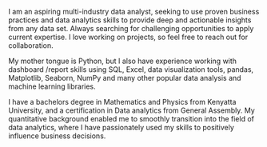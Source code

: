I am an aspiring multi-industry data analyst, seeking to use proven business practices and data analytics skills to provide deep and actionable insights from any data set. Always searching for challenging opportunities to apply current expertise. I love working on projects, so feel free to reach out for collaboration.

My mother tongue is Python, but I also have experience working with dashboard /report skills using SQL, Excel, data visualization tools, pandas, Matplotlib, Seaborn, NumPy and many other popular data analysis and machine learning libraries.

I have a bachelors degree in Mathematics and Physics from Kenyatta University, and a certification in Data analytics from General Assembly. My quantitative background enabled me to smoothly transition into the field of data analytics, where I have passionately used my skills to positively influence business decisions.



<!--
**davidkeya/davidkeya** is a ✨ _special_ ✨ repository because its `README.md` (this file) appears on your GitHub profile.

Here are some ideas to get you started:

- 🔭 I’m currently working on ...
- 🌱 I’m currently learning ...
- 👯 I’m looking to collaborate on ...
- 🤔 I’m looking for help with ...
- 💬 Ask me about ...
- 📫 How to reach me: ...
- 😄 Pronouns: ...
- ⚡ Fun fact: ...
-->

